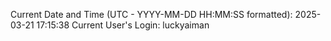 Current Date and Time (UTC - YYYY-MM-DD HH:MM:SS formatted): 2025-03-21 17:15:38
Current User's Login: luckyaiman
